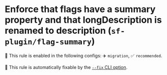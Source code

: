 # Enforce that flags have a summary property and that longDescription is renamed to description (`sf-plugin/flag-summary`)

💼 This rule is enabled in the following configs: ✈️ `migration`, ✅ `recommended`.

🔧 This rule is automatically fixable by the [`--fix` CLI option](https://eslint.org/docs/latest/user-guide/command-line-interface#--fix).

<!-- end auto-generated rule header -->
